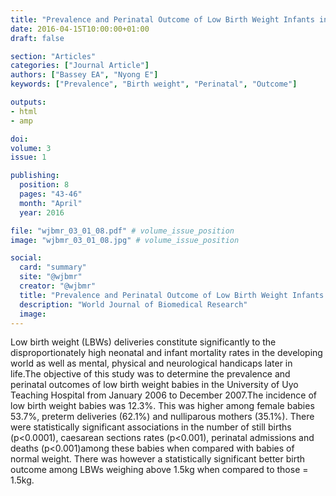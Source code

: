 ```yaml
---
title: "Prevalence and Perinatal Outcome of Low Birth Weight Infants in the University of Uyo Teaching Hospital Uyo Nigeria"
date: 2016-04-15T10:00:00+01:00
draft: false

section: "Articles"
categories: ["Journal Article"]
authors: ["Bassey EA", "Nyong E"]
keywords: ["Prevalence", "Birth weight", "Perinatal", "Outcome"]

outputs: 
- html
- amp

doi:
volume: 3
issue: 1

publishing:
  position: 8
  pages: "43-46"
  month: "April"
  year: 2016

file: "wjbmr_03_01_08.pdf" # volume_issue_position
image: "wjbmr_03_01_08.jpg" # volume_issue_position

social:
  card: "summary"
  site: "@wjbmr"
  creator: "@wjbmr"
  title: "Prevalence and Perinatal Outcome of Low Birth Weight Infants in the University of Uyo Teaching Hospital Uyo Nigeria"
  description: "World Journal of Biomedical Research"
  image:
---
```

Low birth weight (LBWs) deliveries constitute significantly to the disproportionately high neonatal and infant mortality rates in the developing world as well as mental, physical and neurological handicaps later in life.The objective of this study was to determine the prevalence and perinatal outcomes of low birth weight babies in the University of Uyo Teaching Hospital from January 2006 to December 2007.The incidence of low birth weight babies was 12.3%. This was higher among female babies 53.7%, preterm deliveries (62.1%) and nulliparous mothers (35.1%). There were statistically significant associations in the number of still births (p<0.0001), caesarean sections rates (p<0.001), perinatal admissions and deaths (p<0.001)among these babies when compared with babies of normal weight. There was however a statistically significant better birth outcome among LBWs weighing above 1.5kg when compared to those = 1.5kg.
